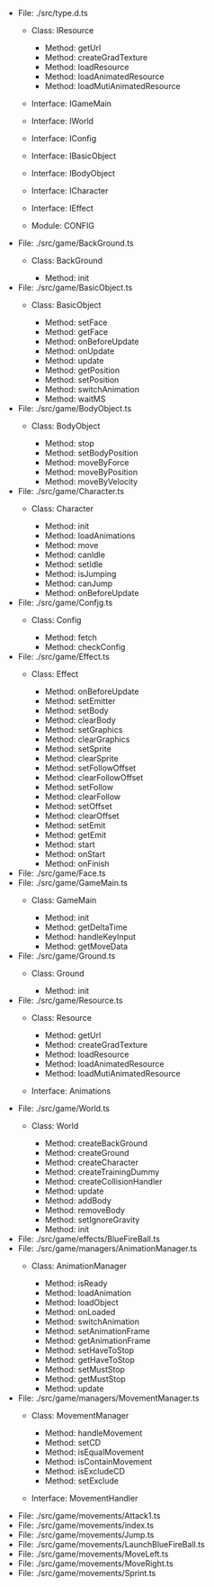 - File: ./src/type.d.ts
   - Class: IResource

       - Method: getUrl
       - Method: createGradTexture
       - Method: loadResource
       - Method: loadAnimatedResource
       - Method: loadMutiAnimatedResource
   - Interface: IGameMain
   - Interface: IWorld
   - Interface: IConfig
   - Interface: IBasicObject
   - Interface: IBodyObject
   - Interface: ICharacter
   - Interface: IEffect
   - Module: CONFIG
- File: ./src/game/BackGround.ts
   - Class: BackGround

       - Method: init
- File: ./src/game/BasicObject.ts
   - Class: BasicObject

       - Method: setFace
       - Method: getFace
       - Method: onBeforeUpdate
       - Method: onUpdate
       - Method: update
       - Method: getPosition
       - Method: setPosition
       - Method: switchAnimation
       - Method: waitMS
- File: ./src/game/BodyObject.ts
   - Class: BodyObject

       - Method: stop
       - Method: setBodyPosition
       - Method: moveByForce
       - Method: moveByPosition
       - Method: moveByVelocity
- File: ./src/game/Character.ts
   - Class: Character

       - Method: init
       - Method: loadAnimations
       - Method: move
       - Method: canIdle
       - Method: setIdle
       - Method: isJumping
       - Method: canJump
       - Method: onBeforeUpdate
- File: ./src/game/Confjg.ts
   - Class: Config

       - Method: fetch
       - Method: checkConfig
- File: ./src/game/Effect.ts
   - Class: Effect

       - Method: onBeforeUpdate
       - Method: setEmitter
       - Method: setBody
       - Method: clearBody
       - Method: setGraphics
       - Method: clearGraphics
       - Method: setSprite
       - Method: clearSprite
       - Method: setFollowOffset
       - Method: clearFollowOffset
       - Method: setFollow
       - Method: clearFollow
       - Method: setOffset
       - Method: clearOffset
       - Method: setEmit
       - Method: getEmit
       - Method: start
       - Method: onStart
       - Method: onFinish
- File: ./src/game/Face.ts
- File: ./src/game/GameMain.ts
   - Class: GameMain

       - Method: init
       - Method: getDeltaTime
       - Method: handleKeyInput
       - Method: getMoveData
- File: ./src/game/Ground.ts
   - Class: Ground

       - Method: init
- File: ./src/game/Resource.ts
   - Class: Resource

       - Method: getUrl
       - Method: createGradTexture
       - Method: loadResource
       - Method: loadAnimatedResource
       - Method: loadMutiAnimatedResource
   - Interface: Animations
- File: ./src/game/World.ts
   - Class: World

       - Method: createBackGround
       - Method: createGround
       - Method: createCharacter
       - Method: createTrainingDummy
       - Method: createCollisionHandler
       - Method: update
       - Method: addBody
       - Method: removeBody
       - Method: setIgnoreGravity
       - Method: init
- File: ./src/game/effects/BlueFireBall.ts
- File: ./src/game/managers/AnimationManager.ts
   - Class: AnimationManager

       - Method: isReady
       - Method: loadAnimation
       - Method: loadObject
       - Method: onLoaded
       - Method: switchAnimation
       - Method: setAnimationFrame
       - Method: getAnimationFrame
       - Method: setHaveToStop
       - Method: getHaveToStop
       - Method: setMustStop
       - Method: getMustStop
       - Method: update
- File: ./src/game/managers/MovementManager.ts
   - Class: MovementManager

       - Method: handleMovement
       - Method: setCD
       - Method: isEqualMovement
       - Method: isContainMovement
       - Method: isExcludeCD
       - Method: setExclude
   - Interface: MovementHandler
- File: ./src/game/movements/Attack1.ts
- File: ./src/game/movements/index.ts
- File: ./src/game/movements/Jump.ts
- File: ./src/game/movements/LaunchBlueFireBall.ts
- File: ./src/game/movements/MoveLeft.ts
- File: ./src/game/movements/MoveRight.ts
- File: ./src/game/movements/Sprint.ts
